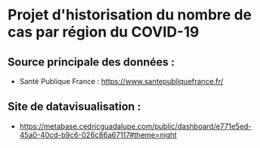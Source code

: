 # Projet d'historisation du nombre de cas par région du COVID-19

## Source principale des données :
 - Santé Publique France : https://www.santepubliquefrance.fr/
 
## Site de datavisualisation :
 - https://metabase.cedricguadalupe.com/public/dashboard/e771e5ed-45a0-40cd-b9c6-026c86a67117#theme=night
 
 